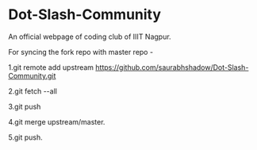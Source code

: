 # Dot-Slash-Community
An official webpage of coding club of IIIT Nagpur.

For syncing the fork repo with master repo -

1.git remote add upstream https://github.com/saurabhshadow/Dot-Slash-Community.git

2.git fetch --all

3.git push

4.git merge upstream/master.

5.git push.